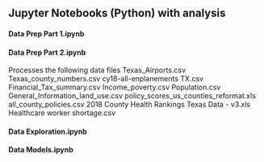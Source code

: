 ## Jupyter Notebooks (Python) with analysis 

#### Data Prep Part 1.ipynb
#### Data Prep Part 2.ipynb
Processes the following data files
Texas_Airports.csv
Texas_county_numbers.csv
cy18-all-enplanements TX.csv
Financial_Tax_summary.csv
Income_poverty.csv
Population.csv
General_Information_land_use.csv
policy_scores_us_counties_reformat.xls
all_county_policies.csv
2018 County Health Rankings Texas Data - v3.xls
Healthcare worker shortage.csv
#### Data Exploration.ipynb
#### Data Models.ipynb
